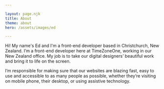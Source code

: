 ```yaml
---

layout: page.njk
title: About
theme: about
hero: /assets/images/ed

---
```


<p>
    Hi! My name's Ed and I'm a front-end developer based in Christchurch, New Zealand. 
I’m a front-end developer here at TimeZoneOne, working in our New Zealand office. My job is to take our digital designers’ beautiful work and bring it to life on the screen.
</p>
<p>
I’m responsible for making sure that our websites are blazing fast, easy to use and accessible to as many people as possible, whether they’re visiting on mobile phone, their desktop, or using assistive technology.

</p>
